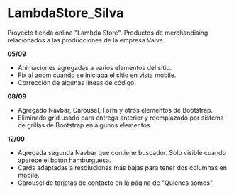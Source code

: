 # LambdaStore_Silva

Proyecto tienda online "Lambda Store". Productos de merchandising relacionados a las producciones de la empresa Valve.

**05/09**
- Animaciones agregadas a varios elementos del sitio.
- Fix al zoom cuando se iniciaba el sitio en vista mobile.
- Corrección de algunas líneas de código.

**08/09**
- Agregado Navbar, Carousel, Form y otros elementos de Bootstrap.
- Eliminado grid usado para entrega anterior y reemplazado por sistema de grillas de Bootstrap en algunos elementos.

**12/09**
- Agregada segunda Navbar que contiene buscador. Solo visible cuando aparece el botón hamburguesa.
- Cards adaptadas a resoluciones más bajas para tener dos columnas en mobile.
- Carousel de tarjetas de contacto en la página de "Quiénes somos".
